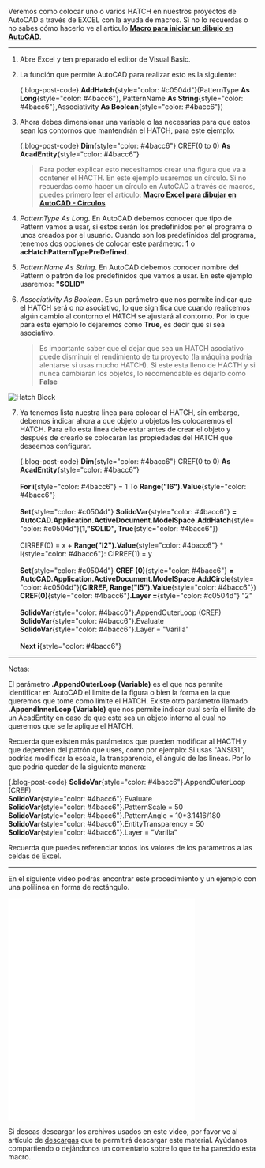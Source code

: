 Veremos como colocar uno o varios HATCH en nuestros proyectos de AutoCAD a través de EXCEL con la ayuda de macros. Si no lo recuerdas o no sabes cómo hacerlo ve al artículo **[Macro para iniciar un dibujo en AutoCAD](/blog/macro-para-iniciar-un-dibujo-en-autocad)**.

---

1. Abre Excel y ten preparado el editor de Visual Basic.
2. La función que permite AutoCAD para realizar esto es la siguiente:

    {.blog-post-code}
    **AddHatch**{style="color: #c0504d"}(PatternType **As Long**{style="color: #4bacc6"}, PatternName **As String**{style="color: #4bacc6"},Associativity **As Boolean**{style="color: #4bacc6"}) 

3. Ahora debes dimensionar una variable o las necesarias para que estos sean los contornos que mantendrán el HATCH, para este ejemplo:

    {.blog-post-code}
    **Dim**{style="color: #4bacc6"} CREF(0 to 0) **As AcadEntity**{style="color: #4bacc6"} 
   
    > Para poder explicar esto necesitamos crear una figura que va a contener el HACTH. En este ejemplo usaremos un círculo. Si no recuerdas como hacer un círculo en AutoCAD a través de macros, puedes primero leer el artículo: **[Macro Excel para dibujar en AutoCAD - Círculos](/blog/macro-excel-para-dibujar-en-autocad-circulos)**

4. *PatternType As Long*. En AutoCAD debemos conocer que tipo de Pattern vamos a usar, si estos serán los predefinidos por el programa o unos creados por el usuario. Cuando son los predefinidos del programa, tenemos dos opciones de colocar este parámetro: **1** o **acHatchPatternTypePreDefined**.

5. *PatternName As String*. En AutoCAD debemos conocer nombre del Pattern o patrón de los predefinidos que vamos a usar. En este ejemplo usaremos: **"SOLID"**

6. *Associativity As Boolean*. Es un parámetro que nos permite indicar que el HATCH será o no asociativo, lo que significa que cuando realicemos algún cambio al contorno el HATCH se ajustará al contorno. Por lo que para este ejemplo lo dejaremos como **True**, es decir que si sea asociativo.

    > Es importante saber que el dejar que sea un HATCH asociativo puede disminuir el rendimiento de tu proyecto (la máquina podría alentarse si usas mucho HATCH). Si este esta lleno de HACTH y si nunca cambiaran los objetos, lo recomendable es dejarlo como **False**

![Hatch Block](/storage/images/posts/Hatch-Blog.png)

7. Ya tenemos lista nuestra linea para colocar el HATCH, sin embargo, debemos indicar ahora a que objeto u objetos les colocaremos el HATCH. Para ello esta linea debe estar antes de crear el objeto y después de crearlo se colocarán las propiedades del HATCH que deseemos configurar.

   {.blog-post-code}
   **Dim**{style="color: #4bacc6"} CREF(0 to 0) **As AcadEntity**{style="color: #4bacc6"}<br><br>
   **For i**{style="color: #4bacc6"} = 1 To **Range("I6").Value**{style="color: #4bacc6"}<br><br>
   **Set**{style="color: #c0504d"} **SolidoVar**{style="color: #4bacc6"} **= AutoCAD.Application.ActiveDocument.ModelSpace.AddHatch**{style="color: #c0504d"}(**1,"SOLID", True**{style="color: #4bacc6"})<br><br>
   CIRREF(0) = x + **Range("I2").Value**{style="color: #4bacc6"} * **i**{style="color: #4bacc6"}: CIRREF(1) = y<br><br>
   **Set**{style="color: #c0504d"} **CREF (0)**{style="color: #4bacc6"} **= AutoCAD.Application.ActiveDocument.ModelSpace.AddCircle**{style="color: #c0504d"}(**CIRREF, Range("I5").Value**{style="color: #4bacc6"})<br>
   **CREF(0)**{style="color: #4bacc6"}**.Layer =**{style="color: #c0504d"} "2"<br><br>
   **SolidoVar**{style="color: #4bacc6"}.AppendOuterLoop (CREF)<br>
   **SolidoVar**{style="color: #4bacc6"}.Evaluate<br>
   **SolidoVar**{style="color: #4bacc6"}.Layer = "Varilla"<br><br>
   **Next i**{style="color: #4bacc6"}

---

Notas:

El parámetro **.AppendOuterLoop (Variable)** es el que nos permite identificar en AutoCAD el limite de la figura o bien la forma en la que queremos que tome como limite el HATCH. Existe otro parámetro llamado **.AppendInnerLoop (Variable)** que nos permite indicar cual sería el limite de un AcadEntity en caso de que este sea un objeto interno al cual no queremos que se le aplique el HATCH.

Recuerda que existen más parámetros que pueden modificar al HACTH y que dependen del patrón que uses, como por ejemplo: Si usas "ANSI31", podrías modificar la escala, la transparencia, el ángulo de las lineas. Por lo que podría quedar de la siguiente manera:

{.blog-post-code}
**SolidoVar**{style="color: #4bacc6"}.AppendOuterLoop (CREF)<br>
**SolidoVar**{style="color: #4bacc6"}.Evaluate<br>
**SolidoVar**{style="color: #4bacc6"}.PatternScale = 50<br>
**SolidoVar**{style="color: #4bacc6"}.PatternAngle = 10*3.1416/180<br>
**SolidoVar**{style="color: #4bacc6"}.EntityTransparency = 50<br>
**SolidoVar**{style="color: #4bacc6"}.Layer = "Varilla"

Recuerda que puedes referenciar todos los valores de los parámetros a las celdas de Excel.

---

En el siguiente video podrás encontrar este procedimiento y un ejemplo con una polilinea en forma de rectángulo.

<iframe loading="lazy" id="embed_video" class="pagelayer-video-iframe" width="75%" height="450px" src="//www.youtube.com/embed/Q-Ut-hyptE0?&amp;autoplay=0&amp;mute=0&amp;loop=0&amp;playlist=Q-Ut-hyptE0" frameborder="0"></iframe>

Si deseas descargar los archivos usados en este video, por favor ve al artículo de [descargas](/area-de-descargas) que te permitirá descargar este material. Ayúdanos compartiendo o dejándonos un comentario sobre lo que te ha parecido esta macro.